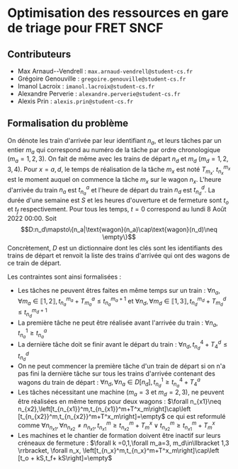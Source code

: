 # Optimisation des ressources en gare de triage pour FRET SNCF

## Contributeurs

- Max Arnaud--Vendrell : `max.arnaud-vendrell@student-cs.fr`
- Grégoire Genouville : `gregoire.genouville@student-cs.fr`
- Imanol Lacroix : `imanol.lacroix@student-cs.fr`
- Alexandre Perverie : `alexandre.perverie@student-cs.fr`
- Alexis Prin : `alexis.prin@student-cs.fr`

## Formalisation du problème

On dénote les train d'arrivée par leur identifiant $n_a$, et leurs tâches par un entier $m_a$ qui correspond au numéro de la tâche par ordre chronologique $(m_a=1,2,3)$. On fait de même avec les trains de départ $n_d$ et $m_d$ $(m_d=1,2,3,4)$. Pour $x=a,d$, le temps de réalisation de la tâche $m_x$ est noté $T_{m_x}$. $t_{n_x}^{m_x}$ est le moment auquel on commence la tâche $m_x$ sur le wagon $n_x$. L'heure d'arrivée du train $n_a$ est $t_{n_a}^a$ et l'heure de départ du train $n_d$ est  $t_{n_d}^d$. La durée d'une semaine est $S$ et les heures d'ouverture et de fermeture sont $t_o$ et $t_f$ respectivement. Pour tous les temps, $t=0$ correspond au lundi 8 Août 2022 00:00. Soit 
$$D:n_d\mapsto\{n_a|\text{wagon}(n_a)\cap\text{wagon}(n_d)\neq \empty\}$$
Concrètement, $D$ est un dictionnaire dont les clés sont les identifiants des trains de départ et renvoit la liste des trains d'arrivée qui ont des wagons de ce train de départ.

Les contraintes sont ainsi formalisées :
- Les tâches ne peuvent êtres faites en même temps sur un train : $\forall n_a, \forall m_a \in \llbracket 1,2\rrbracket,t_{n_a}^{m_a}+T^a_{m_a}\leq t_{n_a}^{m_a+1}$ et $\forall n_d, \forall m_d \in \llbracket 1,3\rrbracket,t_{n_d}^{m_d}+T^d_{m_d}\leq t_{n_d}^{m_d+1}$
- La première tâche ne peut être réalisée avant l'arrivée du train : $\forall n_a, t_{n_a}^1\geq t_{n_a}^a$
- La dernière tâche doit se finir avant le départ du train : $\forall n_d, t_{n_d}^4+T^d_4\leq t_{n_d}^d$
- On ne peut commencer la première tâche d'un train de départ si on n'a pas fini la dernière tâche sur tous les trains d'arrivée contenant des wagons du train de départ : $\forall n_d, \forall n_a\in D[n_d], t^1_{n_d}\geq t^4_{n_a}+T^a_4$
- Les tâches nécessitant une machine $(m_a=3$ et $m_d=2,3)$, ne peuvent être réalisées en même temps pour deux wagons : $\forall n_{x1}\neq n_{x2},\left[t_{n_{x1}}^m,t_{n_{x1}}^m+T^x_m\right]\cap\left [t_{n_{x2}}^m,t_{n_{x2}}^m+T^x_m\right]=\empty$ ce qui est reformulé comme $\forall n_{n_{x1}}, \forall n_{n_{x2}}\neq n_{n_{x1}}, t_{n_{x1}}^m\geq t_{n_{x2}}^m+T_m^x \vee t_{n_{x2}}^m\geq t_{n_{x1}}^m+T_m^x$
- Les machines et le chantier de formation doivent être inactif sur leurs créneaux de fermeture : $\forall k =0,1,\forall m_a=3, m_d\in\llbracket 1,3 \rrbracket, \forall n_x, \left[t_{n_x}^m,t_{n_x}^m+T^x_m\right]\cap\left [t_o + kS,t_f+ kS\right]=\empty$